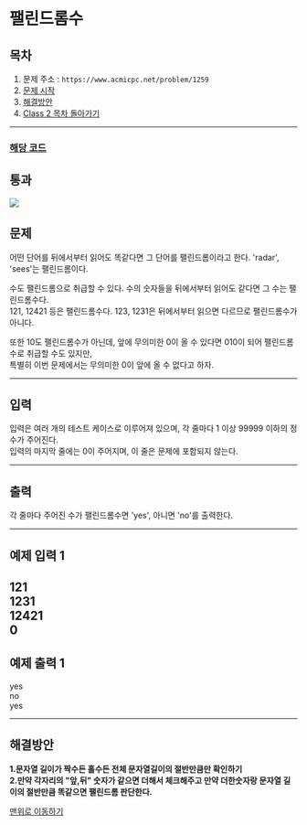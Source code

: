 # 팰린드롬수

## 목차

1. 문제 주소 : `https://www.acmicpc.net/problem/1259`
2. [문제 시작](#문제)
3. [해결방안](#해결방안)
4. [Class 2 목차 돌아가기](../README.md)
___

### [해당 코드](./팰린드롬수.java)

## 통과

<img src="https://github.com/user-attachments/assets/3a51d460-92d4-4157-8282-d290275e1f79">

## 문제

어떤 단어를 뒤에서부터 읽어도 똑같다면 그 단어를 팰린드롬이라고 한다. 'radar', 'sees'는 팰린드롬이다.

수도 팰린드롬으로 취급할 수 있다. 수의 숫자들을 뒤에서부터 읽어도 같다면 그 수는 팰린드롬수다.<br>
121, 12421 등은 팰린드롬수다. 123, 1231은 뒤에서부터 읽으면 다르므로 팰린드롬수가 아니다.<br>

또한 10도 팰린드롬수가 아닌데, 앞에 무의미한 0이 올 수 있다면 010이 되어 팰린드롬수로 취급할 수도 있지만,<br>
특별히 이번 문제에서는 무의미한 0이 앞에 올 수 없다고 하자.
___

## 입력

입력은 여러 개의 테스트 케이스로 이루어져 있으며, 각 줄마다 1 이상 99999 이하의 정수가 주어진다.<br>
입력의 마지막 줄에는 0이 주어지며, 이 줄은 문제에 포함되지 않는다.

___
## 출력

각 줄마다 주어진 수가 팰린드롬수면 'yes', 아니면 'no'를 출력한다.

___

## 예제 입력 1

121 <br>
1231 <br>
12421 <br>
0
---

## 예제 출력 1

yes <br>
no <br>
yes

---

## 해결방안
**1.문자열 길이가 짝수든 홀수든 전체 문자열길이의 절반만큼만 확인하기** <br>
**2.만약 각자리의 "앞,뒤" 숫자가 같으면 더해서 체크해주고 만약 더한숫자랑 문자열 길이의 절반만큼 똑같으면 팰린드롬 판단한다.** <br>

[맨위로 이동하기](#팰린드롬수)